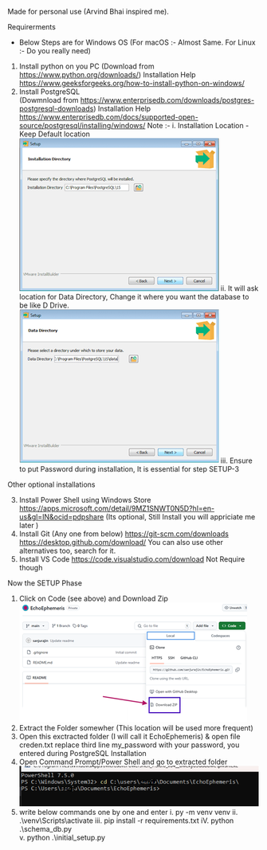 Made for personal use (Arvind Bhai inspired me).

<!--  -->
Requirerments
* Below Steps are for Windows OS (For macOS :- Almost Same. For Linux :- Do you really need)
1. Install python on you PC (Download from https://www.python.org/downloads/)
        Installation Help https://www.geeksforgeeks.org/how-to-install-python-on-windows/
2. Install PostgreSQL  
        (Dowmnload from https://www.enterprisedb.com/downloads/postgres-postgresql-downloads)
        Installation Help
        https://www.enterprisedb.com/docs/supported-open-source/postgresql/installing/windows/
        Note :- i. Installation Location - Keep Default location ![alt text](image-2.png)
                ii. It will ask location for Data Directory, Change it where you want the database to be like D Drive.
                ![alt text](image-1.png)
                iii. Ensure to put Password during installation, It is essential for step SETUP-3
                
Other optional installations

3. Install Power Shell using Windows Store 
        https://apps.microsoft.com/detail/9MZ1SNWT0N5D?hl=en-us&gl=IN&ocid=pdpshare
        (Its optional, Still Install you will appriciate me later )
4. Install Git (Any one from below) 
        https://git-scm.com/downloads
        https://desktop.github.com/download/
        You can also use other alternatives too, search for it.
4. Install VS Code 
        https://code.visualstudio.com/download
        Not Require though
<!--  -->
Now the SETUP Phase

1. Click on Code (see above) and Download Zip
![alt text](image.png)
2. Extract the Folder somewher (This location will be used more frequent)
3. Open this exctracted folder (I will call it EchoEphemeris) & open file creden.txt
        replace third line my_password with your password, you entered during PostgreSQL Installation
4. Open Command Prompt/Power Shell and go to extracted folder ![alt text](image-3.png)
5. write below commands one by one and enter
        i. py -m venv venv
        ii.  .\venv\Scripts\activate
        iii. pip install -r requirements.txt
        iV.  python .\schema_db.py  
        v.   python .\initial_setup.py   





